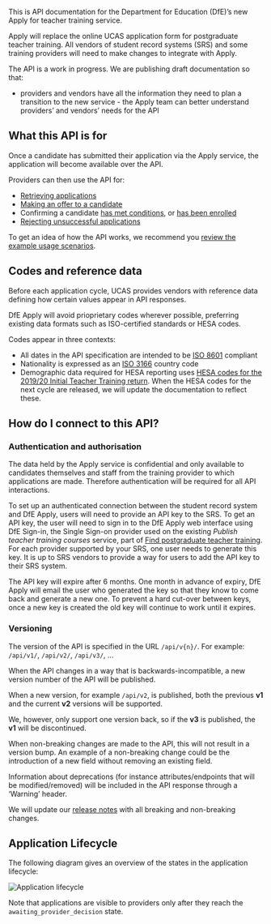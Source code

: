 This is API documentation for the Department for Education (DfE)’s new Apply for teacher training service.

Apply will replace the online UCAS application form for postgraduate teacher training. All vendors of student record systems (SRS) and some training providers will need to make changes to integrate with Apply.

The API is a work in progress. We are publishing draft documentation so that:

- providers and vendors have all the information they need to plan a transition to the new service - the Apply team can better understand providers’ and vendors’ needs for the API

## What this API is for

Once a candidate has submitted their application via the Apply service, the application will become available over the API.

Providers can then use the API for:

- [Retrieving applications](/api-docs/reference/#get-applications)
- [Making an offer to a candidate](/api-docs/reference/#post-applications-application_id-offer)
- Confirming a candidate [has met conditions](/api-docs/reference/#post-applications-application_id-confirm-conditions-met), or [has been enrolled](/api-docs/reference/#post-applications-application_id-confirm-enrolment)
- [Rejecting unsuccessful applications](/api-docs/reference/#post-applications-application_id-reject)

To get an idea of how the API works, we recommend you [review the example usage scenarios](/api-docs/usage-scenarios).

## Codes and reference data

Before each application cycle, UCAS provides vendors with reference data defining how certain values appear in API responses.

DfE Apply will avoid prioprietary codes wherever possible, preferring existing data formats such as ISO-certified standards or HESA codes.

Codes appear in three contexts:

- All dates in the API specification are intended to be [ISO 8601](https://www.iso.org/iso-8601-date-and-time-format.html) compliant
- Nationality is expressed as an [ISO 3166](https://www.iso.org/iso-3166-country-codes.html) country code
- Demographic data required for HESA reporting uses [HESA codes for the 2019/20 Initial Teacher Training return](https://www.hesa.ac.uk/collection/c19053/e/ittschms). When the HESA codes for the next cycle are released, we will update the documentation to reflect these.

## How do I connect to this API?

### Authentication and authorisation

The data held by the Apply service is confidential and only available to candidates themselves and staff from the training provider to which applications are made. Therefore authentication will be required for all API interactions.

To set up an authenticated connection between the student record system and DfE Apply, users will need to provide an API key to the SRS. To get an API key, the user will need to sign in to the DfE Apply web interface using DfE Sign-in, the Single Sign-on provider used on the existing _Publish teacher training courses_ service, part of [Find postgraduate teacher training](https://find-postgraduate-teacher-training.education.gov.uk). For each provider supported by your SRS, one user needs to generate this key. It is up to SRS vendors to provide a way for users to add the API key to their SRS system.

The API key will expire after 6 months. One month in advance of expiry, DfE Apply will email the user who generated the key so that they know to come back and generate a new one. To prevent a hard cut-over between keys, once a new key is created the old key will continue to work until it expires.

### Versioning

The version of the API is specified in the URL `/api/v{n}/`. For example: `/api/v1/`, `/api/v2/`, `/api/v3/`, ...

When the API changes in a way that is backwards-incompatible, a new version number of the API will be published.

When a new version, for example `/api/v2`, is published, both the previous **v1** and the current **v2** versions will be supported.

We, however, only support one version back, so if the **v3** is published, the **v1** will be discontinued.

When non-breaking changes are made to the API, this will not result in a version bump. An example of a non-breaking change could be the introduction of a new field without removing an existing field.

Information about deprecations (for instance attributes/endpoints that will be modified/removed) will be included in the API response through a ‘Warning’ header.

We will update our [release notes](/api-docs/release-notes) with all breaking and non-breaking changes.

## Application Lifecycle

The following diagram gives an overview of the states in the application lifecycle:

![Application lifecycle](/api_docs/states.png)

Note that applications are visible to providers only after they reach the `awaiting_provider_decision` state.
